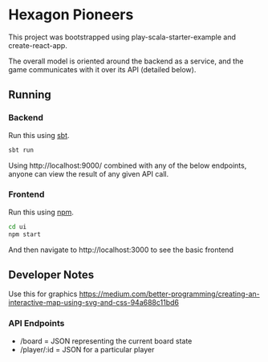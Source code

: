 # Hexagon Pioneers

This project was bootstrapped using play-scala-starter-example and
create-react-app.

The overall model is oriented around the backend as a service, and the game
communicates with it over its API (detailed below).

## Running

### Backend

Run this using [sbt](http://www.scala-sbt.org/). 

```bash
sbt run
```

Using http://localhost:9000/ combined with any of the below endpoints, anyone
can view the result of any given API call.

### Frontend

Run this using [npm](https://www.npmjs.com/).

```bash
cd ui
npm start
```

And then navigate to http://localhost:3000 to see the basic frontend

## Developer Notes

Use this for graphics
https://medium.com/better-programming/creating-an-interactive-map-using-svg-and-css-94a688c11bd6

### API Endpoints

- /board        = JSON representing the current board state
- /player/:id   = JSON for a particular player

